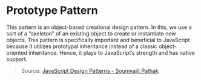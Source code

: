 # Prototype Pattern

This pattern is an object-based creational design pattern. In this, we use a sort of a “skeleton” of an existing object to create or instantiate new objects.
This pattern is specifically important and beneficial to JavaScript because it utilizes prototypal inheritance instead of a classic object-oriented inheritance. Hence, it plays to JavaScript’s strength and has native support.

> Source: [JavaScript Design Patterns - Soumyajit Pathak](https://medium.com/better-programming/javascript-design-patterns-25f0faaaa15)